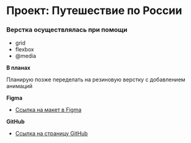# Проект: Путешествие по России

### Верстка осуществлялась при помощи
* grid
* flexbox
* @media

**В планах**

Планирую позже переделать на резиновую верстку с добавлением анимаций

**Figma**

* [Ссылка на макет в Figma](https://www.figma.com/file/5S2WSbEFL6awjVWJ0NWL8Q/Sprint-3_-Russia-_-desktop-mobile?node-id=28503%3A0)

**GitHub**

* [Ссылка на страницу GitHub](https://jueereas.github.io/russian-travel/)
